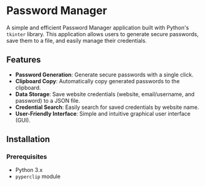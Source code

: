 # Password Manager

A simple and efficient Password Manager application built with Python's `tkinter` library. This application allows users to generate secure passwords, save them to a file, and easily manage their credentials.

## Features

- **Password Generation**: Generate secure passwords with a single click.
- **Clipboard Copy**: Automatically copy generated passwords to the clipboard.
- **Data Storage**: Save website credentials (website, email/username, and password) to a JSON file.
- **Credential Search**: Easily search for saved credentials by website name.
- **User-Friendly Interface**: Simple and intuitive graphical user interface (GUI).

## Installation

### Prerequisites

- Python 3.x
- `pyperclip` module
